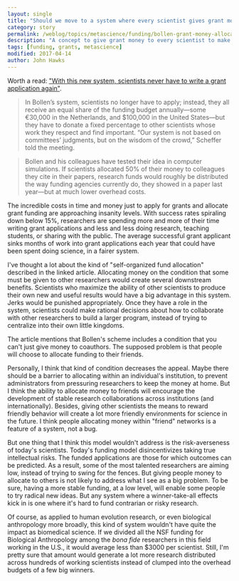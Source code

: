 ```yaml
---
layout: single
title: "Should we move to a system where every scientist gives grant money away?"
category: story
permalink: /weblog/topics/metascience/funding/bollen-grant-money-allocation-2017.html
description: "A concept to give grant money to every scientist to make their own allocation decisions."
tags: [funding, grants, metascience]
modified: 2017-04-14
author: John Hawks
---
```


Worth a read: <a href="http://www.sciencemag.org/news/2017/04/new-system-scientists-never-have-write-grant-application-again">"With this new system, scientists never have to write a grant application again"</a>.

<blockquote>In Bollen’s system, scientists no longer have to apply; instead, they all receive an equal share of the funding budget annually—some €30,000 in the Netherlands, and $100,000 in the United States—but they have to donate a fixed percentage to other scientists whose work they respect and find important. “Our system is not based on committees’ judgments, but on the wisdom of the crowd,” Scheffer told the meeting.</blockquote>

<blockquote>Bollen and his colleagues have tested their idea in computer simulations. If scientists allocated 50% of their money to colleagues they cite in their papers, research funds would roughly be distributed the way funding agencies currently do, they showed in a paper last year—but at much lower overhead costs.</blockquote>

The incredible costs in time and money just to apply for grants and allocate grant funding are approaching insanity levels. With success rates spiraling down below 15%, researchers are spending more and more of their time writing grant applications and less and less doing research, teaching students, or sharing with the public. The average successful grant applicant sinks months of work into grant applications each year that could have been spent doing science, in a fairer system.

I've thought a lot about the kind of "self-organized fund allocation" described in the linked article. Allocating money on the condition that some must be given to other researchers would create several downstream benefits. Scientists who maximize the ability of other scientists to produce their own new and useful results would have a big advantage in this system. Jerks would be punished appropriately. Once they have a role in the system, scientists could make rational decisions about how to collaborate with other researchers to build a larger program, instead of trying to centralize into their own little kingdoms.

The article mentions that Bollen's scheme includes a condition that you can't just give money to coauthors. The supposed problem is that people will choose to allocate funding to their friends.

Personally, I think that kind of condition decreases the appeal. Maybe there should be a barrier to allocating within an individual's institution, to prevent administrators from pressuring researchers to keep the money at home. But I think the ability to allocate money to friends will encourage the development of stable research collaborations across institutions (and internationally). Besides, giving other scientists the means to reward friendly behavior will create a lot more friendly environments for science in the future. I think people allocating money within "friend" networks is a feature of a system, not a bug.

But one thing that I think this model wouldn't address is the risk-averseness of today's scientists. Today's funding model disincentivizes taking true intellectual risks. The funded applications are those for which outcomes can be predicted. As a result, some of the most talented researchers are aiming low, instead of trying to swing for the fences. But giving people money to allocate to others is not likely to address what I see as a big problem. To be sure, having a more stable funding, at a low level, will enable some people to try radical new ideas. But any system where a winner-take-all effects kick in is one where it's hard to fund contrarian or risky research.

Of course, as applied to human evolution research, or even biological anthropology more broadly, this kind of system wouldn't have quite the impact as biomedical science. If we divided all the NSF funding for Biological Anthropology among the <em>bona fide</em> researchers in this field working in the U.S., it would average less than $3000 per scientist. Still, I'm pretty sure that amount would generate a lot more research distributed across hundreds of working scientists instead of clumped into the overhead budgets of a few big winners.


